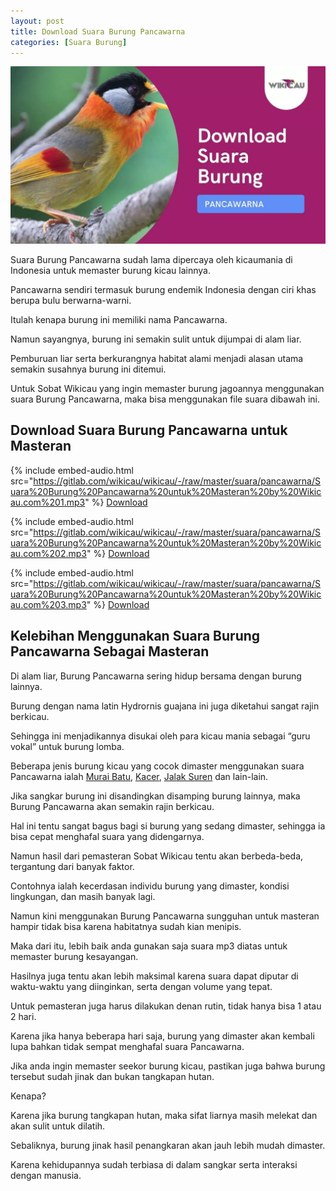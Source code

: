 ```yaml
---
layout: post
title: Download Suara Burung Pancawarna
categories: [Suara Burung]
---
```


![Download Suara Burung Pancawarna](/images/suara-burung-pancawarna.webp)

Suara Burung Pancawarna sudah lama dipercaya oleh kicaumania di Indonesia untuk memaster burung kicau lainnya.

Pancawarna sendiri termasuk burung endemik Indonesia dengan ciri khas berupa bulu berwarna-warni.

Itulah kenapa burung ini memiliki nama Pancawarna.

Namun sayangnya, burung ini semakin sulit untuk dijumpai di alam liar.

Pemburuan liar serta berkurangnya habitat alami menjadi alasan utama semakin susahnya burung ini ditemui.

Untuk Sobat Wikicau yang ingin memaster burung jagoannya menggunakan suara Burung Pancawarna, maka bisa menggunakan file suara dibawah ini.

## Download Suara Burung Pancawarna untuk Masteran

{% include embed-audio.html src="https://gitlab.com/wikicau/wikicau/-/raw/master/suara/pancawarna/Suara%20Burung%20Pancawarna%20untuk%20Masteran%20by%20Wikicau.com%201.mp3" %}
[Download](https://bit.ly/2WVgi3z)

{% include embed-audio.html src="https://gitlab.com/wikicau/wikicau/-/raw/master/suara/pancawarna/Suara%20Burung%20Pancawarna%20untuk%20Masteran%20by%20Wikicau.com%202.mp3" %}
[Download](https://bit.ly/2L6Tgj5)

{% include embed-audio.html src="https://gitlab.com/wikicau/wikicau/-/raw/master/suara/pancawarna/Suara%20Burung%20Pancawarna%20untuk%20Masteran%20by%20Wikicau.com%203.mp3" %}
[Download](https://bit.ly/2Kwfxao)

## Kelebihan Menggunakan Suara Burung Pancawarna Sebagai Masteran

Di alam liar, Burung Pancawarna sering hidup bersama dengan burung lainnya.

Burung dengan nama latin Hydrornis guajana ini juga diketahui sangat rajin berkicau.

Sehingga ini menjadikannya disukai oleh para kicau mania sebagai “guru vokal” untuk burung lomba.

Beberapa jenis burung kicau yang cocok dimaster menggunakan suara Pancawarna ialah [Murai Batu](https://wikicau.com/suara-murai-batu/), [Kacer](https://wikicau.com/suara-burung-kacer/), [Jalak Suren](https://wikicau.com/suara-burung-jalak-suren/) dan lain-lain.

Jika sangkar burung ini disandingkan disamping burung lainnya, maka Burung Pancawarna akan semakin rajin berkicau.

Hal ini tentu sangat bagus bagi si burung yang sedang dimaster, sehingga ia bisa cepat menghafal suara yang didengarnya.

Namun hasil dari pemasteran Sobat Wikicau tentu akan berbeda-beda, tergantung dari banyak faktor.

Contohnya ialah kecerdasan individu burung yang dimaster, kondisi lingkungan, dan masih banyak lagi.

Namun kini menggunakan Burung Pancawarna sungguhan untuk masteran hampir tidak bisa karena habitatnya sudah kian menipis.

Maka dari itu, lebih baik anda gunakan saja suara mp3 diatas untuk memaster burung kesayangan.

Hasilnya juga tentu akan lebih maksimal karena suara dapat diputar di waktu-waktu yang diinginkan, serta dengan volume yang tepat.

Untuk pemasteran juga harus dilakukan denan rutin, tidak hanya bisa 1 atau 2 hari.

Karena jika hanya beberapa hari saja, burung yang dimaster akan kembali lupa bahkan tidak sempat menghafal suara Pancawarna.

Jika anda ingin memaster seekor burung kicau, pastikan juga bahwa burung tersebut sudah jinak dan bukan tangkapan hutan.

Kenapa?

Karena jika burung tangkapan hutan, maka sifat liarnya masih melekat dan akan sulit untuk dilatih.

Sebaliknya, burung jinak hasil penangkaran akan jauh lebih mudah dimaster.

Karena kehidupannya sudah terbiasa di dalam sangkar serta interaksi dengan manusia.